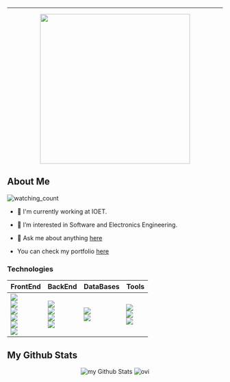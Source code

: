 <hr>


<p  align="center">
<img src="https://user-images.githubusercontent.com/98363075/165829906-b9fd86ff-7ac3-44d2-8d4c-8778f5b7d375.gif" height=350px>
</p>


<h2>About Me</h2>
<img src="https://komarev.com/ghpvc/?username=Santiago220991&color=brightgreen" alt="watching_count" />

- 💼 I'm currently working at IOET.

- 👀 I’m interested in Software and Electronics Engineering.

- 💬 Ask me about anything [here](https://github.com/Santiago220991/Santiago220991/issues) 

- You can check my portfolio [here](https://santiago220991.github.io/Portfolio/) 

### Technologies

|FrontEnd|BackEnd|DataBases|Tools
|----------------------|----------------------|----------------------|----------------------|
|<img src="https://img.shields.io/badge/JavaScript-F7DF1E?style=for-the-badge&logo=javascript&logoColor=black" /> <br /> <img src="https://img.shields.io/badge/typescript-%23007ACC.svg?style=for-the-badge&logo=typescript&logoColor=white" /> <br /> <img src="https://img.shields.io/badge/React-20232A?style=for-the-badge&logo=react&logoColor=61DAFB" /> <br /> <img src="https://img.shields.io/badge/Redux-593D88?style=for-the-badge&logo=redux&logoColor=white" /> <br /> <img src="https://img.shields.io/badge/-jest-%23C21325?style=for-the-badge&logo=jest&logoColor=white" /> <br /> <img src="https://img.shields.io/badge/MUI-%230081CB.svg?style=for-the-badge&logo=mui&logoColor=white"/>  |    <img src="https://img.shields.io/badge/Ruby_on_Rails-CC0000?style=for-the-badge&logo=ruby-on-rails&logoColor=white" />  <br /> <img src="https://img.shields.io/badge/Ruby-CC342D?style=for-the-badge&logo=ruby&logoColor=white" /> <br /> <img src="https://img.shields.io/badge/python-3670A0?style=for-the-badge&logo=python&logoColor=white"/> <br /> <img src="https://img.shields.io/badge/FastAPI-005571?style=for-the-badge&logo=fastapi" /> |                                                                                              <img src="https://img.shields.io/badge/Amazon%20DynamoDB-4053D6?style=for-the-badge&logo=Amazon%20DynamoDB&logoColor=white" /> <br /> <img src="https://img.shields.io/badge/PostgreSQL-316192?style=for-the-badge&logo=postgresql&logoColor=white" />  |                                                                                                                  <img src="https://img.shields.io/badge/terraform-%235835CC.svg?style=for-the-badge&logo=terraform&logoColor=white" /> <br /> <img src="https://img.shields.io/badge/docker-%230db7ed.svg?style=for-the-badge&logo=docker&logoColor=white" /> <br /> <img src="https://img.shields.io/badge/AWS-%23FF9900.svg?style=for-the-badge&logo=amazon-aws&logoColor=white" />


<h2>My Github Stats</h2>

<p align="center">
<img src="https://github-readme-stats.vercel.app/api?username=Santiago220991&include_all_commits=true&count_private=true&show_icons=true&line_height=20&title_color=2f97c1&icon_color=f5b700&text_color=0cf574&bg_color=040f0f" alt="my Github Stats"/>
<img src="https://github-readme-stats.vercel.app/api/top-langs?username=Santiago220991&show_icons=true&locale=en&layout=compact&theme=blue-green" alt="ovi" />
</p>



<!--
**Santiago220991/Santiago220991** is a ✨ _special_ ✨ repository because its `README.md` (this file) appears on your GitHub profile.

Here are some ideas to get you started:

- 🔭 I’m currently working on ...
- 🌱 I’m currently learning ...
- 👯 I’m looking to collaborate on ...
- 🤔 I’m looking for help with ...
- 💬 Ask me about ...
- 📫 How to reach me: ...
- 😄 Pronouns: ...
- ⚡ Fun fact: ...
-->
